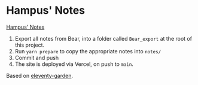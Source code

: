 # Hampus' Notes

[Hampus' Notes](https://notes.hmps.se)

1. Export all notes from Bear, into a folder called `Bear_export` at the root of this project.
2. Run `yarn prepare` to copy the appropriate notes into `notes/`
3. Commit and push
4. The site is deployed via Vercel, on push to `main`.

Based on [eleventy-garden](https://github.com/binyamin/eleventy-garden).
